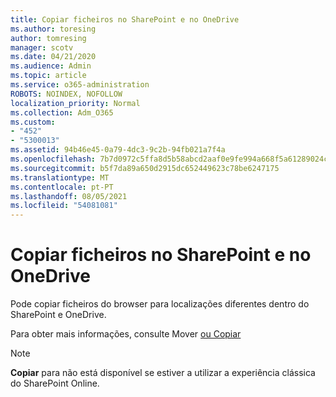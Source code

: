 ```yaml
---
title: Copiar ficheiros no SharePoint e no OneDrive
ms.author: toresing
author: tomresing
manager: scotv
ms.date: 04/21/2020
ms.audience: Admin
ms.topic: article
ms.service: o365-administration
ROBOTS: NOINDEX, NOFOLLOW
localization_priority: Normal
ms.collection: Adm_O365
ms.custom:
- "452"
- "5300013"
ms.assetid: 94b46e45-0a79-4dc3-9c2b-94fb021a7f4a
ms.openlocfilehash: 7b7d0972c5ffa8d5b58abcd2aaf0e9fe994a668f5a61289024c98f0cc0242547
ms.sourcegitcommit: b5f7da89a650d2915dc652449623c78be6247175
ms.translationtype: MT
ms.contentlocale: pt-PT
ms.lasthandoff: 08/05/2021
ms.locfileid: "54081081"
---
```

# <a name="copy-files-in-sharepoint-and-onedrive"></a>Copiar ficheiros no SharePoint e no OneDrive

Pode copiar ficheiros do browser para localizações diferentes dentro do SharePoint e OneDrive.

Para obter mais informações, consulte Mover [ou Copiar](https://support.microsoft.com/office/00e2f483-4df3-46be-a861-1f5f0c1a87bc)

> [!NOTE]
> **Copiar** para não está disponível se estiver a utilizar a experiência clássica do SharePoint Online.
